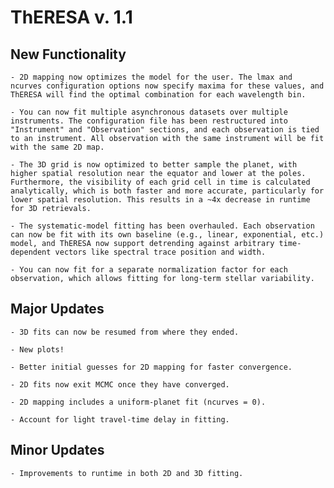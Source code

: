 # ThERESA v. 1.1

## New Functionality

	- 2D mapping now optimizes the model for the user. The lmax and ncurves configuration options now specify maxima for these values, and ThERESA will find the optimal combination for each wavelength bin.

	- You can now fit multiple asynchronous datasets over multiple instruments. The configuration file has been restructured into "Instrument" and "Observation" sections, and each observation is tied to an instrument. All observation with the same instrument will be fit with the same 2D map.

	- The 3D grid is now optimized to better sample the planet, with higher spatial resolution near the equator and lower at the poles. Furthermore, the visibility of each grid cell in time is calculated analytically, which is both faster and more accurate, particularly for lower spatial resolution. This results in a ~4x decrease in runtime for 3D retrievals.

	- The systematic-model fitting has been overhauled. Each observation can now be fit with its own baseline (e.g., linear, exponential, etc.) model, and ThERESA now support detrending against arbitrary time-dependent vectors like spectral trace position and width.

	- You can now fit for a separate normalization factor for each observation, which allows fitting for long-term stellar variability.

## Major Updates

	- 3D fits can now be resumed from where they ended.

	- New plots!

	- Better initial guesses for 2D mapping for faster convergence.

	- 2D fits now exit MCMC once they have converged.

	- 2D mapping includes a uniform-planet fit (ncurves = 0).

	- Account for light travel-time delay in fitting.

## Minor Updates

	- Improvements to runtime in both 2D and 3D fitting.

